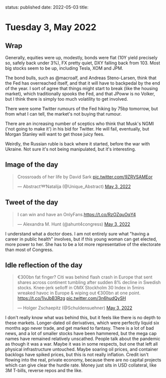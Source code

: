status: published
date: 2022-05-03
title: 

# Tuesday  3, May 2022

## Wrap

Generally, equities were up, modestly, bonds were flat (10Y yield precisely so, safely back under 3%), FX pretty quiet, DXY falling back from 103.
Most big stocks seem to be up, including Tesla, XOM and JPM. 

The bond bulls, such as @macroalf, and Andreas Steno-Larsen, think that the Fed has overreached itself, and that it will have to backpedal by the end of the year. I sort of agree that things might start to break (like the housing market), which traditionally spooks the Fed, and that JPoww is no Volker, 
but I think there is simply too much volatility to get involved.

There were some Twitter rumours of the Fed hiking by 75bp tomorrow, but from what I can tell, the market's not buying that rumour.

There are an increasing number of sceptics who think that Musk's NGMI ('not going to make it') in his bid for Twitter. He will fail, eventually, but 
Morgan Stanley will want to get those juicy fees.

Weirdly, the Russian ruble is back where it started, before the war with Ukraine. Not sure it's not being manipulated, but it's interesting.

## Image of the day

<blockquote class="twitter-tweet"><p lang="en" dir="ltr">Crossroads of her life by David Sark <a href="https://t.co/9ZRVSAMEor">pic.twitter.com/9ZRVSAMEor</a></p>&mdash; Abstract➿Natalija (@Unique_Abstract) <a href="https://twitter.com/Unique_Abstract/status/1521336091093123072?ref_src=twsrc%5Etfw">May 3, 2022</a></blockquote> <script async src="https://platform.twitter.com/widgets.js" charset="utf-8"></script> 

## Tweet of the day

<blockquote class="twitter-tweet"><p lang="en" dir="ltr">I can win and have an OnlyFans.<a href="https://t.co/RzOZquOqY4">https://t.co/RzOZquOqY4</a></p>&mdash; Alexandra M. Hunt (@ahunt4congress) <a href="https://twitter.com/ahunt4congress/status/1521561905726468096?ref_src=twsrc%5Etfw">May 3, 2022</a></blockquote> <script async src="https://platform.twitter.com/widgets.js" charset="utf-8"></script>

I understand what a doctor does. I am not entirely sure what "having a career in public health" involves, but if this young woman can get elected, more power to her. She has to be a lot more representative of the electorate than most of Congress.

## Idle reflection of the day

<blockquote class="twitter-tweet"><p lang="en" dir="ltr">€300bn fat finger? Citi was behind flash crash in Europe that sent shares across continent tumbling after sudden 8% decline in Swedish stocks. Knee-jerk selloff in OMX Stockholm 30 Index in 5mins wreaked havoc in Europe &amp; wiping out €300bn at one point. <a href="https://t.co/1ivJbB3Rzg">https://t.co/1ivJbB3Rzg</a> <a href="https://t.co/3n6hudQySH">pic.twitter.com/3n6hudQySH</a></p>&mdash; Holger Zschaepitz (@Schuldensuehner) <a href="https://twitter.com/Schuldensuehner/status/1521363671326281729?ref_src=twsrc%5Etfw">May 3, 2022</a></blockquote> <script async src="https://platform.twitter.com/widgets.js" charset="utf-8"></script>

I don't really know what was behind this, but it feels like there is no depth to these markets.
Longer-dated oil derivatives, which were perfectly liquid six months ago never trade, and get marked to fantasy.
There is a lot of bad news, and a lot of smaller stocks have been hammered, but the mega cap names have remained relatively unscathed.
People talk about the pandemic as though it was a war.
Maybe it was in some respects, but one that left all physical infrastructure untouched.
Maybe soaring oil prices, and container backlogs have spiked prices, but this is not really inflation. 
Credit isn't flowing into the real, private economy, because there are no capital projects which 
can give clear the hurdle rate.
Money just sits in USD collateral, like 3M T-bills, reverse repos and the like.



